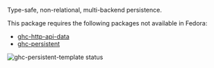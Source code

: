 Type-safe, non-relational, multi-backend persistence.

This package requires the following packages not available in Fedora:

* [ghc-http-api-data](../ghc-http-api-data)
* [ghc-persistent](../ghc-persistent)

![ghc-persistent-template status](https://copr.fedorainfracloud.org/coprs/g/weldr/bdcs-haskell-deps/package/ghc-persistent-template/status_image/last_build.png)
